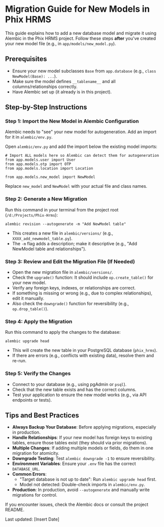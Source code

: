 # Migration Guide for New Models in Phix HRMS

This guide explains how to add a new database model and migrate it using Alembic in the Phix HRMS project. Follow these steps **after** you've created your new model file (e.g., in `app/models/new_model.py`).

## Prerequisites
- Ensure your new model subclasses `Base` from `app.database` (e.g., `class NewModel(Base): ...`).
- Make sure the model defines `__tablename__` and all columns/relationships correctly.
- Have Alembic set up (it already is in this project).

## Step-by-Step Instructions

### Step 1: Import the New Model in Alembic Configuration
Alembic needs to "see" your new model for autogeneration. Add an import for it in `alembic/env.py`.

Open `alembic/env.py` and add the import below the existing model imports:

```
# Import ALL models here so Alembic can detect them for autogeneration
from app.models.user import User
from app.models.otp import OTP
from app.models.location import Location

from app.models.new_model import NewModel
```

Replace `new_model` and `NewModel` with your actual file and class names.

### Step 2: Generate a New Migration
Run this command in your terminal from the project root (`/d:/Projects/Phix-Hrms`):

```
alembic revision --autogenerate -m "Add NewModel table"
```

- This creates a new file in `alembic/versions/` (e.g., `XXXX_add_newmodel_table.py`).
- The `-m` flag adds a description; make it descriptive (e.g., "Add NewModel table and relationships").

### Step 3: Review and Edit the Migration File (If Needed)
- Open the new migration file in `alembic/versions/`.
- Check the `upgrade()` function: It should include `op.create_table()` for your new model.
- Verify any foreign keys, indexes, or relationships are correct.
- If something is missing or wrong (e.g., due to complex relationships), edit it manually.
- Also check the `downgrade()` function for reversibility (e.g., `op.drop_table()`).

### Step 4: Apply the Migration
Run this command to apply the changes to the database:

```
alembic upgrade head
```

- This will create the new table in your PostgreSQL database (`phix_hrms`).
- If there are errors (e.g., conflicts with existing data), resolve them and re-run.

### Step 5: Verify the Changes
- Connect to your database (e.g., using pgAdmin or `psql`).
- Check that the new table exists and has the correct columns.
- Test your application to ensure the new model works (e.g., via API endpoints or tests).

## Tips and Best Practices
- **Always Backup Your Database**: Before applying migrations, especially in production.
- **Handle Relationships**: If your new model has foreign keys to existing tables, ensure those tables exist (they should via prior migrations).
- **Multiple Changes**: If adding multiple models or fields, do them in one migration for atomicity.
- **Downgrade Testing**: Test `alembic downgrade -1` to ensure reversibility.
- **Environment Variables**: Ensure your `.env` file has the correct `DATABASE_URL`.
- **Common Errors**:
  - "Target database is not up to date": Run `alembic upgrade head` first.
  - Model not detected: Double-check imports in `alembic/env.py`.
- **Production**: In production, avoid `--autogenerate` and manually write migrations for control.

If you encounter issues, check the Alembic docs or consult the project README.

Last updated: [Insert Date] 